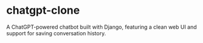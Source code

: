 # chatgpt-clone
A ChatGPT-powered chatbot built with Django, featuring a clean web UI and support for saving conversation history.
